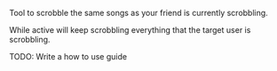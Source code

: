 Tool to scrobble the same songs as your friend is currently scrobbling.

While active will keep scrobbling everything that the target user is scrobbling.

TODO:
	Write a how to use guide
